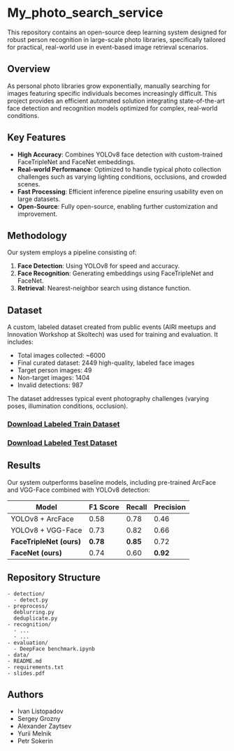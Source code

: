 # My_photo_search_service

This repository contains an open-source deep learning system designed for robust person recognition in large-scale photo libraries, specifically tailored for practical, real-world use in event-based image retrieval scenarios.

## Overview

As personal photo libraries grow exponentially, manually searching for images featuring specific individuals becomes increasingly difficult. This project provides an efficient automated solution integrating state-of-the-art face detection and recognition models optimized for complex, real-world conditions.

## Key Features

- **High Accuracy**: Combines YOLOv8 face detection with custom-trained FaceTripleNet and FaceNet embeddings.
- **Real-world Performance**: Optimized to handle typical photo collection challenges such as varying lighting conditions, occlusions, and crowded scenes.
- **Fast Processing**: Efficient inference pipeline ensuring usability even on large datasets.
- **Open-Source**: Fully open-source, enabling further customization and improvement.

## Methodology

Our system employs a pipeline consisting of:
1. **Face Detection**: Using YOLOv8 for speed and accuracy.
2. **Face Recognition**: Generating embeddings using FaceTripleNet and FaceNet.
3. **Retrieval**: Nearest-neighbor search using distance function.

## Dataset

A custom, labeled dataset created from public events (AIRI meetups and Innovation Workshop at Skoltech) was used for training and evaluation. It includes:

- Total images collected: ~6000
- Final curated dataset: 2449 high-quality, labeled face images
- Target person images: 49
- Non-target images: 1404
- Invalid detections: 987

The dataset addresses typical event photography challenges (varying poses, illumination conditions, occlusion).

### [Download Labeled Train Dataset](https://app.roboflow.com/melnikum/my-photo-search-2/browse)
### [Download Labeled Test Dataset](https://app.roboflow.com/melnikum/my-photo-search-2/browse)

## Results

Our system outperforms baseline models, including pre-trained ArcFace and VGG-Face combined with YOLOv8 detection:

| Model | F1 Score | Recall | Precision |
|-------|----------|--------|-----------|
| YOLOv8 + ArcFace | 0.58 | 0.78 | 0.46 |
| YOLOv8 + VGG-Face | 0.73 | 0.82 | 0.66 |
| **FaceTripleNet (ours)** | **0.78** | **0.85** | 0.72 |
| **FaceNet (ours)** | 0.74 | 0.60 | **0.92** |

## Repository Structure

```
- detection/
  - detect.py
- preprocess/
  deblurring.py
  deduplicate.py
- recognition/
  - ...
  - ...
- evaluation/
  - DeepFace benchmark.ipynb
- data/
- README.md
- requirements.txt
- slides.pdf
```

## Authors

- Ivan Listopadov
- Sergey Grozny
- Alexander Zaytsev
- Yurii Melnik
- Petr Sokerin

